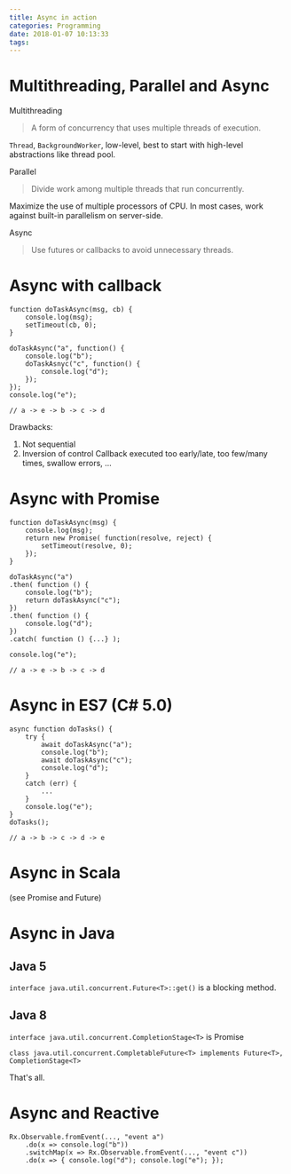 ```yaml
---
title: Async in action
categories: Programming
date: 2018-01-07 10:13:33
tags:
---
```



# Multithreading, Parallel and Async

Multithreading
> A form of concurrency that uses multiple threads of execution. 

`Thread`, `BackgroundWorker`, low-level, best to start with high-level abstractions like thread pool.

Parallel
> Divide work among multiple threads that run concurrently.

Maximize the use of multiple processors of CPU. In most cases, work against built-in parallelism on server-side.

Async
> Use futures or callbacks to avoid unnecessary threads.

<!-- more -->

# Async with callback

```
function doTaskAsync(msg, cb) {
	console.log(msg);
	setTimeout(cb, 0);
}

doTaskAsync("a", function() {
	console.log("b");
	doTaskAsnyc("c", function() {
		console.log("d");
	});
});
console.log("e");

// a -> e -> b -> c -> d
```

Drawbacks:
1. Not sequential
2. Inversion of control
Callback executed too early/late, too few/many times, swallow errors, ...

# Async with Promise

```
function doTaskAsync(msg) {
	console.log(msg);
	return new Promise( function(resolve, reject) {
		setTimeout(resolve, 0);		
	});
}

doTaskAsync("a")
.then( function () {
	console.log("b");
	return doTaskAsync("c");
})
.then( function () {
	console.log("d");
})
.catch( function () {...} );

console.log("e");

// a -> e -> b -> c -> d 
```

# Async in ES7 (C# 5.0)

```
async function doTasks() {
	try {
		await doTaskAsync("a");
		console.log("b");
		await doTaskAsync("c");
		console.log("d");
	}
	catch (err) {
		...
	}
	console.log("e");
}
doTasks();

// a -> b -> c -> d -> e

```

# Async in Scala 

(see Promise and Future)

# Async in Java

## Java 5

`interface java.util.concurrent.Future<T>::get()` is a blocking method.

## Java 8

`interface java.util.concurrent.CompletionStage<T>` is Promise

`class java.util.concurrent.CompletableFuture<T> implements Future<T>, CompletionStage<T>`

That's all.

# Async and Reactive

```
Rx.Observable.fromEvent(..., "event a")
	.do(x => console.log("b"))
	.switchMap(x => Rx.Observable.fromEvent(..., "event c"))
	.do(x => { console.log("d"); console.log("e"); }); 
```
